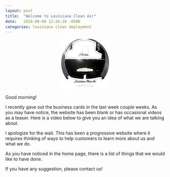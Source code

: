 ```yaml
---
layout: post
title:  "Welcome to Louisiana Clean Air"
date:   2018-09-09 12:26:20 -0500
categories: louisiana clean deployment
---
```


<center>
  <img src="/assets/img/hyla_logo.jpg" height="30%" width="30%">
</center>

Good morning!

I recently gave out the business cards in the last week couple weeks. As you may have notice, the website has been blank or has occasional videos as a teaser. Here is a video below to give you an idea of what we are talking about.

I apologize for the wait. This has been a progressive website where it requires thinking of ways to help customers to learn more about us and what we do.

As you have noticed in the home page, there is a list of things that we would like to have done.

If you have any suggestion, please contact us!
